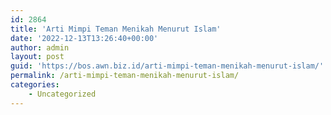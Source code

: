 ```yaml
---
id: 2864
title: 'Arti Mimpi Teman Menikah Menurut Islam'
date: '2022-12-13T13:26:40+00:00'
author: admin
layout: post
guid: 'https://bos.awn.biz.id/arti-mimpi-teman-menikah-menurut-islam/'
permalink: /arti-mimpi-teman-menikah-menurut-islam/
categories:
    - Uncategorized
---
```


